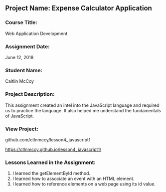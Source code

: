 ## Project Name:  Expense Calculator Application

### Course Title:
Web Application Development

### Assignment Date:  
June 12, 2018

### Student Name:  
Caitlin McCoy

### Project Description:
This assignment created an intel into the JavaScript language and required us to practice the language. It also helped me understand the fundamentals of JavaScript. 

### View Project:
github.com/ctlnmccy/lesson4_javascript1 

https://ctlnmccy.github.io/lesson4_javascript1/


### Lessons Learned in the Assignment:
1. I learned the getElementById method. 
2. I learned how to associate an event with an HTML element. 
3. I learned how to reference elements on a web page using its id value. 



